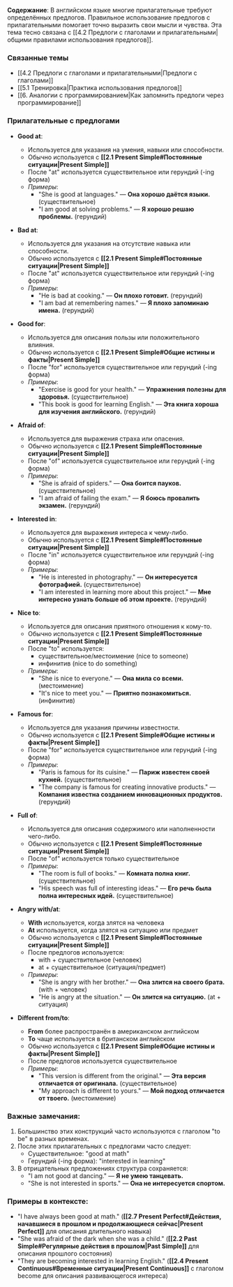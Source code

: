**Содержание**: В английском языке многие прилагательные требуют определённых предлогов. Правильное использование предлогов с прилагательными помогает точно выразить свои мысли и чувства. Эта тема тесно связана с [[4.2 Предлоги с глаголами и прилагательными|общими правилами использования предлогов]].

### Связанные темы
- [[4.2 Предлоги с глаголами и прилагательными|Предлоги с глаголами]]
- [[5.1 Тренировка|Практика использования предлогов]]
- [[6. Аналогии с программированием|Как запомнить предлоги через программирование]]

### Прилагательные с предлогами

- **Good at**: 
  - Используется для указания на умения, навыки или способности.
  - Обычно используется с **[[2.1 Present Simple#Постоянные ситуации|Present Simple]]**
  - После "at" используется существительное или герундий (-ing форма)
  - _Примеры_: 
    - "She is good at languages." — **Она хорошо даётся языки.** (существительное)
    - "I am good at solving problems." — **Я хорошо решаю проблемы.** (герундий)

- **Bad at**: 
  - Используется для указания на отсутствие навыка или способности.
  - Обычно используется с **[[2.1 Present Simple#Постоянные ситуации|Present Simple]]**
  - После "at" используется существительное или герундий (-ing форма)
  - _Примеры_:
    - "He is bad at cooking." — **Он плохо готовит.** (герундий)
    - "I am bad at remembering names." — **Я плохо запоминаю имена.** (герундий)

- **Good for**: 
  - Используется для описания пользы или положительного влияния.
  - Обычно используется с **[[2.1 Present Simple#Общие истины и факты|Present Simple]]**
  - После "for" используется существительное или герундий (-ing форма)
  - _Примеры_:
    - "Exercise is good for your health." — **Упражнения полезны для здоровья.** (существительное)
    - "This book is good for learning English." — **Эта книга хороша для изучения английского.** (герундий)

- **Afraid of**: 
  - Используется для выражения страха или опасения.
  - Обычно используется с **[[2.1 Present Simple#Постоянные ситуации|Present Simple]]**
  - После "of" используется существительное или герундий (-ing форма)
  - _Примеры_:
    - "She is afraid of spiders." — **Она боится пауков.** (существительное)
    - "I am afraid of failing the exam." — **Я боюсь провалить экзамен.** (герундий)

- **Interested in**: 
  - Используется для выражения интереса к чему-либо.
  - Обычно используется с **[[2.1 Present Simple#Постоянные ситуации|Present Simple]]**
  - После "in" используется существительное или герундий (-ing форма)
  - _Примеры_:
    - "He is interested in photography." — **Он интересуется фотографией.** (существительное)
    - "I am interested in learning more about this project." — **Мне интересно узнать больше об этом проекте.** (герундий)

- **Nice to**: 
  - Используется для описания приятного отношения к кому-то.
  - Обычно используется с **[[2.1 Present Simple#Постоянные ситуации|Present Simple]]**
  - После "to" используется:
    - существительное/местоимение (nice to someone)
    - инфинитив (nice to do something)
  - _Примеры_:
    - "She is nice to everyone." — **Она мила со всеми.** (местоимение)
    - "It's nice to meet you." — **Приятно познакомиться.** (инфинитив)

- **Famous for**: 
  - Используется для указания причины известности.
  - Обычно используется с **[[2.1 Present Simple#Общие истины и факты|Present Simple]]**
  - После "for" используется существительное или герундий (-ing форма)
  - _Примеры_:
    - "Paris is famous for its cuisine." — **Париж известен своей кухней.** (существительное)
    - "The company is famous for creating innovative products." — **Компания известна созданием инновационных продуктов.** (герундий)

- **Full of**: 
  - Используется для описания содержимого или наполненности чего-либо.
  - Обычно используется с **[[2.1 Present Simple#Постоянные ситуации|Present Simple]]**
  - После "of" используется только существительное
  - _Примеры_:
    - "The room is full of books." — **Комната полна книг.** (существительное)
    - "His speech was full of interesting ideas." — **Его речь была полна интересных идей.** (существительное)

- **Angry with/at**: 
  - **With** используется, когда злятся на человека
  - **At** используется, когда злятся на ситуацию или предмет
  - Обычно используется с **[[2.1 Present Simple#Постоянные ситуации|Present Simple]]**
  - После предлогов используется:
    - with + существительное (человек)
    - at + существительное (ситуация/предмет)
  - _Примеры_:
    - "She is angry with her brother." — **Она злится на своего брата.** (with + человек)
    - "He is angry at the situation." — **Он злится на ситуацию.** (at + ситуация)

- **Different from/to**: 
  - **From** более распространён в американском английском
  - **To** чаще используется в британском английском
  - Обычно используется с **[[2.1 Present Simple#Общие истины и факты|Present Simple]]**
  - После предлогов используется существительное
  - _Примеры_:
    - "This version is different from the original." — **Эта версия отличается от оригинала.** (существительное)
    - "My approach is different to yours." — **Мой подход отличается от твоего.** (местоимение)

### Важные замечания:

1. Большинство этих конструкций часто используются с глаголом "to be" в разных временах.
2. После этих прилагательных с предлогами часто следует:
   - Существительное: "good at math"
   - Герундий (-ing форма): "interested in learning"
3. В отрицательных предложениях структура сохраняется:
   - "I am not good at dancing." — **Я не умею танцевать.**
   - "She is not interested in sports." — **Она не интересуется спортом.**

### Примеры в контексте:

- "I have always been good at math." (**[[2.7 Present Perfect#Действия, начавшиеся в прошлом и продолжающиеся сейчас|Present Perfect]]** для описания длительного навыка)
- "She was afraid of the dark when she was a child." (**[[2.2 Past Simple#Регулярные действия в прошлом|Past Simple]]** для описания прошлого состояния)
- "They are becoming interested in learning English." (**[[2.4 Present Continuous#Временные ситуации|Present Continuous]]** с глаголом become для описания развивающегося интереса) 